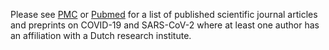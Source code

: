 Please see [PMC](https://www.ncbi.nlm.nih.gov/pmc/?term=((COVID-19)+OR+(SARS-CoV-2))+AND+(Netherlands%5BAffiliation%5D)) or [Pubmed](https://pubmed.ncbi.nlm.nih.gov/?term=%28%28COVID-19%29+OR+%28SARS-CoV-2%29%29+AND+%28Netherlands%5BAffiliation%5D%29&sort=date) for a list of published scientific journal articles and preprints on COVID-19 and SARS-CoV-2 where at least one author has an affiliation with a Dutch research institute.
